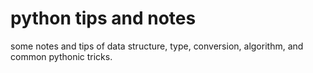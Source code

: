 # python tips and notes
 some notes and tips of data structure, type, conversion, algorithm, and common pythonic tricks.  
